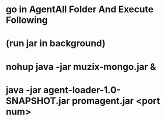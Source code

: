 # go in AgentAll Folder And Execute Following
# (run jar in background)
# nohup java -jar muzix-mongo.jar &
# java -jar agent-loader-1.0-SNAPSHOT.jar promagent.jar \<port num\>
